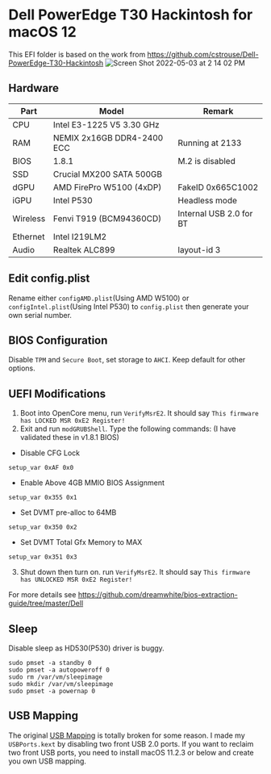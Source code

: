 # Dell PowerEdge T30 Hackintosh for macOS 12
This EFI folder is based on the work from https://github.com/cstrouse/Dell-PowerEdge-T30-Hackintosh
![Screen Shot 2022-05-03 at 2 14 02 PM](https://user-images.githubusercontent.com/12702149/166516515-b5a68a80-486b-4677-b8e5-c36d241b421d.png)


## Hardware
| Part | Model | Remark |
| --- | --- | --- |
| CPU | Intel E3-1225 V5 3.30 GHz |
| RAM | NEMIX 2x16GB DDR4-2400 ECC| Running at 2133 |
| BIOS | 1.8.1 | M.2 is disabled |
| SSD | Crucial MX200 SATA 500GB |
| dGPU | AMD FirePro W5100 (4xDP) | FakeID 0x665C1002 |
| iGPU | Intel P530 | Headless mode |
| Wireless | Fenvi T919 (BCM94360CD) | Internal USB 2.0 for BT |
| Ethernet | Intel I219LM2 |
| Audio | Realtek ALC899 | layout-id 3 |
## Edit config.plist
Rename either `configAMD.plist`(Using AMD W5100) or `configIntel.plist`(Using Intel P530) to `config.plist` then generate your own serial number.
## BIOS Configuration
Disable `TPM` and `Secure Boot`, set storage to `AHCI`. Keep default for other options.
## UEFI Modifications
1. Boot into OpenCore menu, run `VerifyMsrE2`. It should say `This firmware has LOCKED MSR 0xE2 Register!`
2. Exit and run `modGRUBShell`. Type the following commands: (I have validated these in v1.8.1 BIOS)

* Disable CFG Lock

```setup_var 0xAF 0x0```

* Enable Above 4GB MMIO BIOS Assignment

```setup_var 0x355 0x1```

* Set DVMT pre-alloc to 64MB

```setup_var 0x350 0x2```

* Set DVMT Total Gfx Memory to MAX

```setup_var 0x351 0x3```

3. Shut down then turn on. run `VerifyMsrE2`. It should say `This firmware has UNLOCKED MSR 0xE2 Register!`

For more details see https://github.com/dreamwhite/bios-extraction-guide/tree/master/Dell
## Sleep
Disable sleep as HD530(P530) driver is buggy.
```
sudo pmset -a standby 0
sudo pmset -a autopoweroff 0
sudo rm /var/vm/sleepimage
sudo mkdir /var/vm/sleepimage
sudo pmset -a powernap 0
```
## USB Mapping
The original [USB Mapping](https://github.com/cstrouse/Dell-PowerEdge-T30-Hackintosh/tree/master/EFI_OC/OC/Kexts/USBPorts.kext) is totally broken for some reason. I made my `USBPorts.kext` by disabling two front USB 2.0 ports. If you want to reclaim two front USB ports, you need to install macOS 11.2.3 or below and create you own USB mapping.
